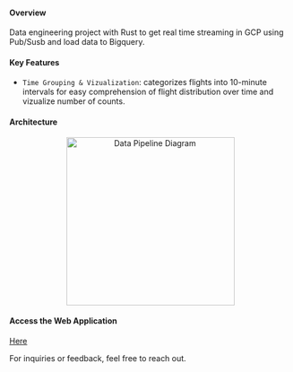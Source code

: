 #### Overview
Data engineering project with Rust to get real time streaming in GCP using Pub/Susb and load data to Bigquery.

#### Key Features
- `Time Grouping & Vizualization`: categorizes flights into 10-minute intervals for easy comprehension of flight distribution over time and vizualize number of counts.

#### Architecture
<div align="center">
  <img src="./diagram/vno_app_architecture.jpeg" alt="Data Pipeline Diagram" width="300">
</div>

#### Access the Web Application
[Here](https://vno-viewpoint.appspot.com/) 

For inquiries or feedback, feel free to reach out.